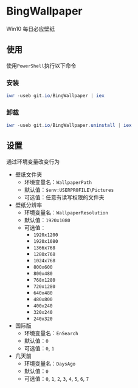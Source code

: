 # BingWallpaper

Win10 每日必应壁纸

## 使用

使用`PowerShell`执行以下命令

### 安装

```ps1
iwr -useb git.io/BingWallpaper | iex
```

### 卸载

```ps1
iwr -useb git.io/BingWallpaper.uninstall | iex
```

## 设置

通过环境变量改变行为

- 壁纸文件夹
  - 环境变量名：`WallpaperPath`
  - 默认值：`$env:USERPROFILE\Pictures`
  - 可选值：任意有读写权限的文件夹
- 壁纸分辨率
  - 环境变量名：`WallpaperResolution`
  - 默认值：`1920x1080`
  - 可选值：
    - `1920x1200`
    - `1920x1080`
    - `1366x768`
    - `1280x768`
    - `1024x768`
    - `800x600`
    - `800x480`
    - `768x1280`
    - `720x1280`
    - `640x480`
    - `480x800`
    - `400x240`
    - `320x240`
    - `240x320`
- 国际版
  - 环境变量名：`EnSearch`
  - 默认值：`0`
  - 可选值：`0`, `1`
- 几天前
  - 环境变量名：`DaysAgo`
  - 默认值：`0`
  - 可选值：`0`, `1`, `2`, `3`, `4`, `5`, `6`, `7`
